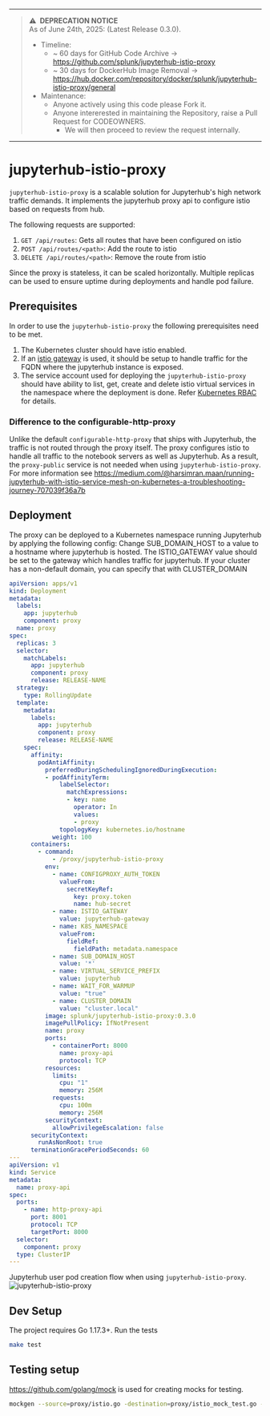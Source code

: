
---

> :warning:&ensp;**DEPRECATION NOTICE**  
As of June 24th, 2025:
> (Latest Release 0.3.0).
> - Timeline:
>   - ~ 60 days for GitHub Code Archive -> https://github.com/splunk/jupyterhub-istio-proxy
>   - ~ 30 days for DockerHub Image Removal -> https://hub.docker.com/repository/docker/splunk/jupyterhub-istio-proxy/general
> - Maintenance:
>   - Anyone actively using this code please Fork it.
>   - Anyone intererested in maintaining the Repository, raise a Pull Request for CODEOWNERS.
>     - We will then proceed to review the request internally.

---

# jupyterhub-istio-proxy

`jupyterhub-istio-proxy` is a scalable solution for Jupyterhub's high network traffic demands. It implements the jupyterhub proxy api to configure istio based on requests from hub.

The following requests are supported:
1. `GET /api/routes`: Gets all routes that have been configured on istio
2. `POST /api/routes/<path>`: Add the route to istio
3. `DELETE /api/routes/<path>`: Remove the route from istio

Since the proxy is stateless, it can be scaled horizontally. Multiple replicas can be used to ensure uptime during deployments and handle pod failure.

## Prerequisites

In order to use the `jupyterhub-istio-proxy` the following prerequisites need to be met.
1. The Kubernetes cluster should have istio enabled.
2. If an [istio gateway](https://istio.io/latest/docs/reference/config/networking/gateway/) is used, it should be setup to handle traffic for the FQDN where the jupyterhub instance is exposed.
3. The service account used for deploying the `jupyterhub-istio-proxy` should have ability to list, get, create and delete istio virtual services in the namespace where the deployment is done. Refer [Kubernetes RBAC](https://kubernetes.io/docs/reference/access-authn-authz/rbac/#role-and-clusterrole) for details.

### Difference to the configurable-http-proxy

Unlike the default `configurable-http-proxy` that ships with Jupyterhub, the traffic is not routed through the proxy itself. The proxy configures istio to handle all traffic to the notebook servers as well as Jupyterhub. As a result, the `proxy-public` service is not needed when using `jupyterhub-istio-proxy`. For more information see https://medium.com/@harsimran.maan/running-jupyterhub-with-istio-service-mesh-on-kubernetes-a-troubleshooting-journey-707039f36a7b

## Deployment

The proxy can be deployed to a Kubernetes namespace running Jupyterhub by applying the following config:
Change SUB_DOMAIN_HOST to a value to a hostname where jupyterhub is hosted. The ISTIO_GATEWAY value should be set to
the gateway which handles traffic for jupyterhub. If your cluster has a non-default domain, you can specify that with CLUSTER_DOMAIN

```yaml
apiVersion: apps/v1
kind: Deployment
metadata:
  labels:
    app: jupyterhub
    component: proxy
  name: proxy
spec:
  replicas: 3
  selector:
    matchLabels:
      app: jupyterhub
      component: proxy
      release: RELEASE-NAME
  strategy:
    type: RollingUpdate
  template:
    metadata:
      labels:
        app: jupyterhub
        component: proxy
        release: RELEASE-NAME
    spec:
      affinity:
        podAntiAffinity:
          preferredDuringSchedulingIgnoredDuringExecution:
          - podAffinityTerm:
              labelSelector:
                matchExpressions:
                - key: name
                  operator: In
                  values:
                  - proxy
              topologyKey: kubernetes.io/hostname
            weight: 100
      containers:
        - command:
            - /proxy/jupyterhub-istio-proxy
          env:
            - name: CONFIGPROXY_AUTH_TOKEN
              valueFrom:
                secretKeyRef:
                  key: proxy.token
                  name: hub-secret
            - name: ISTIO_GATEWAY
              value: jupyterhub-gateway
            - name: K8S_NAMESPACE
              valueFrom:
                fieldRef:
                  fieldPath: metadata.namespace
            - name: SUB_DOMAIN_HOST
              value: '*'
            - name: VIRTUAL_SERVICE_PREFIX
              value: jupyterhub
            - name: WAIT_FOR_WARMUP
              value: "true"
            - name: CLUSTER_DOMAIN
              value: "cluster.local"
          image: splunk/jupyterhub-istio-proxy:0.3.0
          imagePullPolicy: IfNotPresent
          name: proxy
          ports:
            - containerPort: 8000
              name: proxy-api
              protocol: TCP
          resources:
            limits:
              cpu: "1"
              memory: 256M
            requests:
              cpu: 100m
              memory: 256M
          securityContext:
            allowPrivilegeEscalation: false
      securityContext:
        runAsNonRoot: true
      terminationGracePeriodSeconds: 60
---
apiVersion: v1
kind: Service
metadata:
  name: proxy-api
spec:
  ports:
    - name: http-proxy-api
      port: 8001
      protocol: TCP
      targetPort: 8000
  selector:
    component: proxy
  type: ClusterIP
---
```

Jupyterhub user pod creation flow when using `jupyterhub-istio-proxy`.
![jupyterhub-istio-proxy](http://www.plantuml.com/plantuml/png/jPD1IyGm48Nl-HN3tkjUPG-onOkB5r74ewJDYD6r2PF9Ol-zq-bkR2k227jgoVlUPDwZtIQsnFbZR-gM0y5ZGWAR8ClJH95ywwFj65OtkLaDocjkvi9RZZqZoNdb4_jGHGgVlRBwzcoZdpjkSuFK8ME2-cwdvFjbKiuOcGFLrRTr0xLpi8Rxa1bDEHP6JONGk-7WARFTGq8w-1RXHJAjpH5SpDsT79mdZfRGChfoqzBrP3sFOu66bO03D0ZYSltS94asXJgD7OejuiDGldQjroDf-ccoQxMDI0nkr7y2ixm57g6oIn7AChzqhTp_-bRlUVhMqN_hV48keWwAzAvbWtxxw2w0q7d2bcNkCS4MEoT_nHS0)

## Dev Setup

The project requires Go 1.17.3+. Run the tests

```bash
make test
```

## Testing setup

https://github.com/golang/mock is used for creating mocks for testing.

```bash
mockgen --source=proxy/istio.go -destination=proxy/istio_mock_test.go -write_package_comment -package=proxy
```
